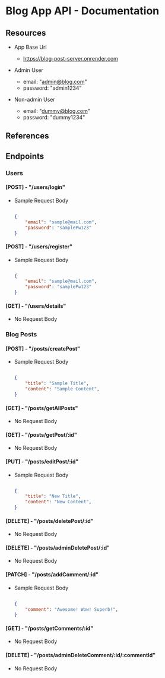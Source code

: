 # Blog App API - Documentation

## Resources

- App Base Url
    - https://blog-post-server.onrender.com

- Admin User
    - email: "admin@blog.com"
    - password: "admin1234"

- Non-admin User
    - email: "dummy@blog.com"
    - password: "dummy1234"

## References

## Endpoints

### Users

#### [POST] - "/users/login"

- Sample Request Body

    ```json

    {
        "email": "sample@mail.com",
        "password": "samplePw123"
    }

    ```

#### [POST] - "/users/register"

- Sample Request Body

    ```json

    {
        "email": "sample@mail.com",
        "password": "samplePw123"
    }

    ```
#### [GET] - "/users/details"

- No Request Body



      
### Blog Posts

#### [POST] - "/posts/createPost"

- Sample Request Body

    ```json

    {
        "title": "Sample Title",
        "content": "Sample Content",
    }

    ```

#### [GET] - "/posts/getAllPosts"

- No Request Body

#### [GET] - "/posts/getPost/:id"

- No Request Body

#### [PUT] - "/posts/editPost/:id"

- Sample Request Body

    ```json

    {
        "title": "New Title",
        "content": "New Content",
    }

    ```

#### [DELETE] - "/posts/deletePost/:id"

- No Request Body

#### [DELETE] - "/posts/adminDeletePost/:id"

- No Request Body

#### [PATCH] - "/posts/addComment/:id"

- Sample Request Body

    ```json

    {
        "comment": "Awesome! Wow! Superb!",
    }

    ```
#### [GET] - "/posts/getComments/:id"

- No Request Body

#### [DELETE] - "/posts/adminDeleteComment/:id/:commentId"

- No Request Body